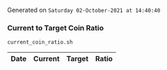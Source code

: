 Generated on `Saturday 02-October-2021 at 14:40:40`

### Current to Target Coin Ratio
`current_coin_ratio.sh`

Date|Current|Target|Ratio
---|---|---|---
